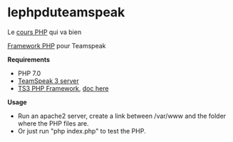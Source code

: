 # lephpduteamspeak

Le [cours PHP](https://openclassrooms.com/courses/concevez-votre-site-web-avec-php-et-mysql) qui va bien

[Framework PHP](https://docs.planetteamspeak.com/ts3/php/framework/index.html#example7) pour Teamspeak


**Requirements**
- PHP 7.0
- [TeamSpeak 3 server](http://www.teamspeak.com/en/downloads.html#)
- [TS3 PHP Framework](https://github.com/planetteamspeak/ts3phpframework), [doc here](https://docs.planetteamspeak.com/ts3/php/framework/index.html#example7)

**Usage**
- Run an apache2 server, create a link between /var/www and the folder where the PHP files are.
- Or just run "php index.php" to test the PHP.
